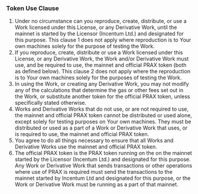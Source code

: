 ### Token Use Clause

1. Under no circumstance can you reproduce, create, distribute, or use a Work licensed under this License, or any Derivative Work, until the mainnet is started by the Licensor (Incentum Ltd.) and designated for this purpose. This clause 1 does not apply where reproduction is to Your own machines solely for the purpose of testing the Work.
2. If you reproduce, create, distribute or use a Work licensed under this License, or any Derivative Work, the Work and/or Derivative Work must use, and be required to use, the mainnet and official PRAX token (both as defined below). This clause 2 does not apply where the reproduction is to Your own machines solely for the purposes of testing the Work.
3. In using the Work, or creating any Derivative Work, you may not modify any of the calculations that determine the gas or other fees set out in the Work, or substitute another token for the official PRAX token, unless specifically stated otherwise.
4. Works and Derivative Works that do not use, or are not required to use, the mainnet and official PRAX token cannot be distributed or used alone, except solely for testing purposes on Your own machines. They must be distributed or used as a part of a Work or Derivative Work that uses, or is required to use, the mainnet and official PRAX token.
5. You agree to do all things necessary to ensure that all Works and Derivative Works use the mainnet and official PRAX token.
6. The official PRAX token is the PRAX token running on the on the mainnet started by the Licensor (Incentum Ltd.) and designated for this purpose. Any Work or Derivative Work that sends transactions or other operations where use of PRAX is required must send the transactions to the mainnet started by Incentum Ltd and designated for this purpose, or the Work or Derivative Work must be running as a part of that mainnet.
